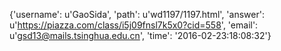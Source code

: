{'username': u'GaoSida', 'path': u'wd1197/1197.html', 'answer': u'https://piazza.com/class/i5j09fnsl7k5x0?cid=558', 'email': u'gsd13@mails.tsinghua.edu.cn', 'time': '2016-02-23:18:08:32'}